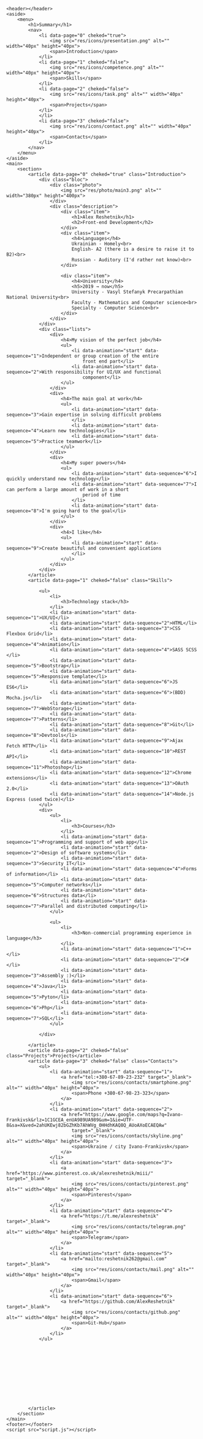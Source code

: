 <!DOCTYPE html>
<html lang="en">

<head>
    <meta charset="UTF-8">
    <meta http-equiv="X-UA-Compatible" content="IE=edge">
    <meta name="viewport" content="width=device-width, initial-scale=1.0">
    <title>Document</title>
    <link rel="stylesheet" href="styles/style.css">
</head>

<body>

    <header></header>
    <aside>
        <menu>
            <h1>Summary</h1>
            <nav>
                <li data-page="0" cheked="true">
                    <img src="res/icons/presentation.png" alt="" width="40px" height="40px">
                    <span>Introduction</span>
                </li>
                <li data-page="1" cheked="false">
                    <img src="res/icons/competence.png" alt="" width="40px" height="40px">
                    <span>Skills</span>
                </li>
                <li data-page="2" cheked="false">
                    <img src="res/icons/task.png" alt="" width="40px" height="40px">
                    <span>Projects</span>
                </li>
                </li>
                <li data-page="3" cheked="false">
                    <img src="res/icons/contact.png" alt="" width="40px" height="40px">
                    <span>Contacts</span>
                </li>
            </nav>
        </menu>
    </aside>
    <main>
        <section>
            <article data-page="0" cheked="true" class="Introduction">
                <div class="bloc">
                    <div class="photo">
                        <img src="res/photo/main3.png" alt="" width="380px" height="400px">
                    </div>
                    <div class="description">
                        <div class="item">
                            <h1>Alex Reshetnik</h1>
                            <h2>Front-end Development</h2>
                        </div>
                        <div class="item">
                            <h4>Languages</h4>
                            Ukrainian - Homely<br>
                            English- A2 (there is a desire to raise it to B2)<br>
                            Russian - Auditory (I'd rather not know)<br>
                        </div>

                        <div class="item">
                            <h4>University</h4>
                            <h5>2019 → now</h5>
                            University - Vasyl Stefanyk Precarpathian National University<br>
                            Faculty - Mathematics and Computer science<br>
                            Specialty - Computer Science<br>
                        </div>
                    </div>
                </div>
                <div class="lists">
                    <div>
                        <h4>My vision of the perfect job</h4>
                        <ul>
                            <li data-animation="start" data-sequence="1">Independent or group creation of the entire
                                front end part</li>
                            <li data-animation="start" data-sequence="2">With responsibility for UI/UX and functional
                                component</li>
                        </ul>
                    </div>
                    <div>
                        <h4>The main goal at work</h4>
                        <ul>
                            <li data-animation="start" data-sequence="3">Gain expertise in solving difficult problems
                            </li>
                            <li data-animation="start" data-sequence="4">Learn new technologies</li>
                            <li data-animation="start" data-sequence="5">Practice teamwork</li>
                        </ul>
                    </div>
                    <div>
                        <h4>My super powers</h4>
                        <ul>
                            <li data-animation="start" data-sequence="6">I quickly understand new technology</li>
                            <li data-animation="start" data-sequence="7">I can perform a large amount of work in a short
                                period of time
                            </li>
                            <li data-animation="start" data-sequence="8">I'm going hard to the goal</li>
                        </ul>
                    </div>
                    <div>
                        <h4>I like</h4>
                        <ul>
                            <li data-animation="start" data-sequence="9">Create beautiful and convenient applications
                            </li>
                        </ul>
                    </div>
                </div>
            </article>
            <article data-page="1" cheked="false" class="Skills">

                <ul>
                    <li>
                        <h3>Technology stack</h3>
                    </li>
                    <li data-animation="start" data-sequence="1">UX/UI</li>
                    <li data-animation="start" data-sequence="2">HTML</li>
                    <li data-animation="start" data-sequence="3">CSS Flexbox Grid</li>
                    <li data-animation="start" data-sequence="4">Animation</li>
                    <li data-animation="start" data-sequence="4">SASS SCSS </li>
                    <li data-animation="start" data-sequence="5">Bootstrap</li>
                    <li data-animation="start" data-sequence="5">Responsive template</li>
                    <li data-animation="start" data-sequence="6">JS ES6</li>
                    <li data-animation="start" data-sequence="6">(BDD) Mocha.js</li>
                    <li data-animation="start" data-sequence="7">WebStorage</li>
                    <li data-animation="start" data-sequence="7">Patterns</li>
                    <li data-animation="start" data-sequence="8">Git</li>
                    <li data-animation="start" data-sequence="8">Devtools</li>
                    <li data-animation="start" data-sequence="9">Ajax Fetch HTTP</li>
                    <li data-animation="start" data-sequence="10">REST API</li>
                    <li data-animation="start" data-sequence="11">Photoshop</li>
                    <li data-animation="start" data-sequence="12">Chrome extensions</li>
                    <li data-animation="start" data-sequence="13">OAuth 2.0</li>
                    <li data-animation="start" data-sequence="14">Node.js Express (used twice)</li>
                </ul>
                <div>
                    <ul>
                        <li>
                            <h3>Сourses</h3>
                        </li>
                        <li data-animation="start" data-sequence="1">Programming and support of web app</li>
                        <li data-animation="start" data-sequence="2">Design of software systems</li>
                        <li data-animation="start" data-sequence="3">Security IT</li>
                        <li data-animation="start" data-sequence="4">Forms of information</li>
                        <li data-animation="start" data-sequence="5">Computer networks</li>
                        <li data-animation="start" data-sequence="6">Structures data</li>
                        <li data-animation="start" data-sequence="7">Parallel and distributed computing</li>
                    </ul>

                    <ul>
                        <li>
                            <h3>Non-commercial programming experience in language</h3>
                        </li>
                        <li data-animation="start" data-sequence="1">C++</li>
                        <li data-animation="start" data-sequence="2">C#</li>
                        <li data-animation="start" data-sequence="3">Assembly :)</li>
                        <li data-animation="start" data-sequence="4">Java</li>
                        <li data-animation="start" data-sequence="5">Pyton</li>
                        <li data-animation="start" data-sequence="6">Php</li>
                        <li data-animation="start" data-sequence="7">SQL</li>
                    </ul>

                </div>

            </article>
            <article data-page="2" cheked="false" class="Projects">Projects</article>
            <article data-page="3" cheked="false" class="Contacts">
                <ul>
                    <li data-animation="start" data-sequence="1">
                        <a href="tel:+380-67-89-23-232" target="_blank">
                            <img src="res/icons/contacts/smartphone.png" alt="" width="40px" height="40px">
                            <span>Phone +380-67-98-23-323</span>
                        </a>
                    </li>
                    <li data-animation="start" data-sequence="2">
                        <a href="https://www.google.com/maps?q=Ivano-Frankivsk&rlz=1C1GCEA_enUA989UA989&um=1&ie=UTF-8&sa=X&ved=2ahUKEwj82bGZhKb7AhWVg_0HHdhKAQ8Q_AUoAXoECAEQAw"
                            target="_blank">
                            <img src="res/icons/contacts/skyline.png" alt="" width="40px" height="40px">
                            <span>Ukraine / city Ivano-Frankivsk</span>
                        </a>
                    </li>
                    <li data-animation="start" data-sequence="3">
                        <a href="https://www.pinterest.co.uk/alexreshetnik/miii/" target="_blank">
                            <img src="res/icons/contacts/pinterest.png" alt="" width="40px" height="40px">
                            <span>Pinterest</span>
                        </a>
                    </li>
                    <li data-animation="start" data-sequence="4">
                        <a href="https://t.me/alexreshetnik" target="_blank">
                            <img src="res/icons/contacts/telegram.png" alt="" width="40px" height="40px">
                            <span>Telegram</span>
                        </a>
                    </li>
                    <li data-animation="start" data-sequence="5">
                        <a href="mailto:reshetnik262@gmail.com" target="_blank">
                            <img src="res/icons/contacts/mail.png" alt="" width="40px" height="40px">
                            <span>Gmail</span>
                        </a>
                    </li>
                    <li data-animation="start" data-sequence="6">
                        <a href="https://github.com/AlexReshetnik" target="_blank">
                            <img src="res/icons/contacts/github.png" alt="" width="40px" height="40px">
                            <span>Git-Hub</span>
                        </a>
                    </li>
                </ul>












            </article>
        </section>
    </main>
    <footer></footer>
    <script src="script.js"></script>
</body>

</html>
